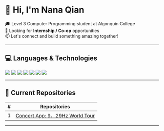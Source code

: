 # 👋 Hi, I'm Nana Qian

🎓 Level 3 Computer Programming student at Algonquin College  
🚀 Looking for **Internship / Co-op** opportunities  
📫 Let's connect and build something amazing together!

---

## 💻 Languages & Technologies

<p>
  <img src="https://img.shields.io/badge/Java-007396?style=flat&logo=java&logoColor=white"/>
  <img src="https://img.shields.io/badge/SQL-336791?style=flat&logo=postgresql&logoColor=white"/>
  <img src="https://img.shields.io/badge/JavaScript-F7DF1E?style=flat&logo=javascript&logoColor=black"/>
  <img src="https://img.shields.io/badge/HTML5-E34F26?style=flat&logo=html5&logoColor=white"/>
  <img src="https://img.shields.io/badge/CSS3-1572B6?style=flat&logo=css3&logoColor=white"/>
  <img src="https://img.shields.io/badge/Dart-0175C2?style=flat&logo=dart&logoColor=white"/>
  <img src="https://img.shields.io/badge/Flutter-02569B?style=flat&logo=flutter&logoColor=white"/>
</p>

---

## 📂 Current Repositories

| # | Repositories |
|--|--------------|
| 1 | [Concert App: 9，29Hz World Tour](https://github.com/Nana929/My_Flutter_Project) |


---


